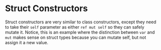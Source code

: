 # Struct Constructors

Struct constructors are very similar to class constructors, except they need to take their `self` parameter as either `ref mut self` so they can safely mutate it. Notice, this is an example where the distinction between `var` and `mut` makes sense on struct types because you can mutate self, but not assign it a new value.